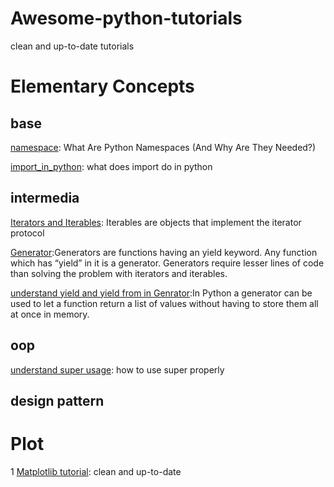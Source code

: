 # Awesome-python-tutorials
clean and up-to-date tutorials


# Elementary Concepts
## base
[namespace](https://code.tutsplus.com/tutorials/what-are-python-namespaces-and-why-are-they-needed--cms-28598): What Are Python Namespaces (And Why Are They Needed?)

[import_in_python](https://chrisyeh96.github.io/2017/08/08/definitive-guide-python-imports.html): what does import do in python

## intermedia
[Iterators and Iterables](https://www.agiliq.com/blog/2017/10/iterators-and-iterables/): Iterables are objects that implement the iterator protocol

[Generator](https://www.agiliq.com/blog/2017/11/how-python-generators-are-similar-iterators/):Generators are functions having an yield keyword. Any function which has “yield” in it is a generator. Generators require lesser lines of code than solving the problem with iterators and iterables.

[understand yield and yield from in Genrator](http://simeonvisser.com/posts/python-3-using-yield-from-in-generators-part-1.html):In Python a generator can be used to let a function return a list of values without having to store them all at once in memory.

## oop
[understand super usage](http://python.jobbole.com/86787/): how to use super properly
## design pattern

# Plot
1 [Matplotlib tutorial](https://realpython.com/python-matplotlib-guide/): clean and up-to-date

